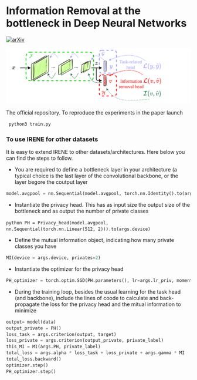 # Information Removal at the bottleneck in Deep Neural Networks

[![arXiv](https://img.shields.io/badge/arXiv-2210.00891-b31b1b.svg)](https://arxiv.org/abs/2210.00891)

![teaser](assets/IRENE_prop.png)

The official repository. To reproduce the experiments in the paper launch
```bash
 python3 train.py
```

### To use IRENE for other datasets

It is easy to extend IRENE to other datasets/architectures. Here below you can find the steps to follow.

* You are required to define a bottleneck layer in your architecture (a typical choice is the last layer of the convolutional backbone, or the layer begore the coutput layer

```python
model.avgpool = nn.Sequential(model.avgpool, torch.nn.Identity().to(args.device))
```

* Instantiate the privacy head. This has as input size the output size of the bottleneck and as output the number of private classes

``python
PH = Privacy_head(model.avgpool, nn.Sequential(torch.nn.Linear(512, 2))).to(args.device)
``

* Define the mutual information object, indicating how many private classes you have

```python
MI(device = args.device, privates=2)
```

* Instantiate the optimizer for the privacy head

```python
PH_optimizer = torch.optim.SGD(PH.parameters(), lr=args.lr_priv, momentum=args.momentum_sgd, weight_decay=args.weight_decay)
```

* During the training loop, besides the usual learning for the task head (and backbone), include the lines of coode to calculate and back-propagate the loss for the privacy head and the mitual information to minimize

```python
output= model(data)
output_private = PH()
loss_task = args.criterion(output, target)
loss_private = args.criterion(output_private, private_label)
this_MI = MI(args.PH, private_label)
total_loss = args.alpha * loss_task + loss_private + args.gamma * MI
total_loss.backward()
optimizer.step()
PH_optimizer.step()
```
